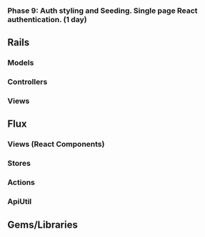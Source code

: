 ### Phase 9: Auth styling and Seeding. Single page React authentication. (1 day)

## Rails
### Models

### Controllers

### Views

## Flux
### Views (React Components)

### Stores

### Actions

### ApiUtil

## Gems/Libraries
